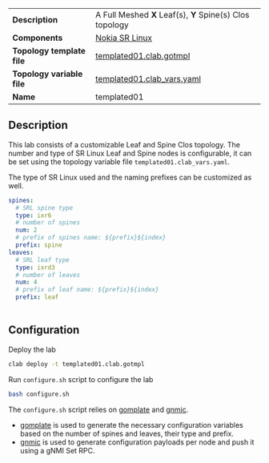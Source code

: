 |                            |                                                           |
| -------------------------- | --------------------------------------------------------- |
| **Description**            | A Full Meshed **X** Leaf(s), **Y** Spine(s) Clos topology |
| **Components**             | [Nokia SR Linux][srl]                                     |
| **Topology template file** | [templated01.clab.gotmpl][topofile]                       |
| **Topology variable file** | [templated01.clab_vars.yaml][topovarfile]                 |
| **Name**                   | templated01                                               |

## Description

This lab consists of a customizable Leaf and Spine Clos topology. The number and type of SR Linux Leaf and Spine nodes is configurable, it can be set using the topology variable file `templated01.clab_vars.yaml`.

The type of SR Linux used and the naming prefixes can be customized as well.

```yaml
spines:
  # SRL spine type
  type: ixr6
  # number of spines
  num: 2
  # prefix of spines name: ${prefix}${index}
  prefix: spine
leaves:
  # SRL leaf type
  type: ixrd3
  # number of leaves
  num: 4
  # prefix of leaf name: ${prefix}${index}
  prefix: leaf
```

<div class="mxgraph" style="max-width:100%;border:1px solid transparent;margin:0 auto; display:block;" data-mxgraph="{&quot;page&quot;:0,&quot;zoom&quot;:1.5,&quot;highlight&quot;:&quot;#0000ff&quot;,&quot;nav&quot;:true,&quot;check-visible-state&quot;:true,&quot;resize&quot;:true,&quot;url&quot;:&quot;https://raw.githubusercontent.com/srl-labs/containerlab/diagrams/clab-lab-examples-templated.drawio&quot;}"></div>

## Configuration

Deploy the lab

```bash
clab deploy -t templated01.clab.gotmpl
```

Run `configure.sh` script to configure the lab

```bash
bash configure.sh
```

The `configure.sh` script relies on [gomplate](https://docs.gomplate.ca) and [gnmic](https://gnmic.kmrd.dev).

- [gomplate](https://docs.gomplate.ca) is used to generate the necessary configuration variables based on the number of spines and leaves, their type and prefix.
- [gnmic](https://gnmic.kmrd.dev) is used to generate configuration payloads per node and push it using a gNMI Set RPC.

[srl]: https://www.nokia.com/networks/products/service-router-linux-NOS/
[topofile]: https://github.com/srl-labs/containerlab/tree/main/lab-examples/templated01/templated01.clab.gotmpl
[topovarfile]: https://github.com/srl-labs/containerlab/tree/main/lab-examples/templated01/templated01.clab_vars.yaml

[^1]: Resource requirements are provisional. Consult with SR Linux Software Installation guide for additional information.

<script type="text/javascript" src="https://cdn.jsdelivr.net/gh/hellt/drawio-js@main/embed2.js" async></script>
